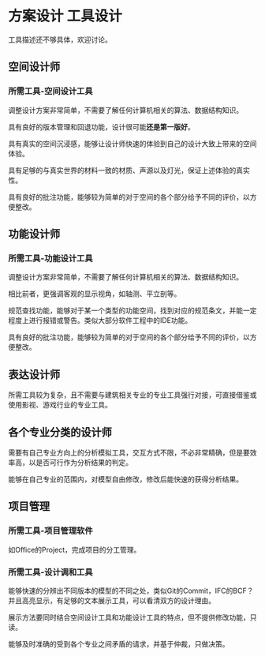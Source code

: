 # 方案设计 工具设计

工具描述还不够具体，欢迎讨论。

## 空间设计师

### 所需工具-空间设计工具

调整设计方案非常简单，不需要了解任何计算机相关的算法、数据结构知识。

具有良好的版本管理和回退功能，设计很可能**还是第一版好**。

具有真实的空间沉浸感，能够让设计师快速的体验到自己的设计大致上带来的空间体验。

具有足够的与真实世界的材料一致的材质、声源以及灯光，保证上述体验的真实性。

具有良好的批注功能，能够较为简单的对于空间的各个部分给予不同的评价，以方便整改。

## 功能设计师

### 所需工具-功能设计工具

调整设计方案非常简单，不需要了解任何计算机相关的算法、数据结构知识。

相比前者，更强调客观的显示视角，如轴测、平立剖等。

规范查找功能，能够对于某一个类型的功能空间，找到对应的规范条文，并能一定程度上进行报错或警告。类似大部分软件工程中的IDE功能。

具有良好的批注功能，能够较为简单的对于空间的各个部分给予不同的评价，以方便整改。

## 表达设计师

所需工具较为复杂，且不需要与建筑相关专业的专业工具强行对接，可直接借鉴或使用影视、游戏行业的专业工具。

## 各个专业分类的设计师

需要有自己专业方向上的分析模拟工具，交互方式不限，不必非常精确，但是要效率高，以是否可行作为分析结果的判定。

能够在自己专业的范围内，对模型自由修改，修改后能快速的获得分析结果。

## 项目管理

### 所需工具-项目管理软件

如Office的Project，完成项目的分工管理。

### 所需工具-设计调和工具

能够快速的分辨出不同版本的模型的不同之处，类似Git的Commit，IFC的BCF？并且高亮显示，有足够的文本展示工具，可以看清双方的设计理由。

展示方法要同时结合空间设计工具和功能设计工具的特点，但不提供修改功能，只读。

能够及时准确的受到各个专业之间矛盾的请求，并基于仲裁，只做决策。
